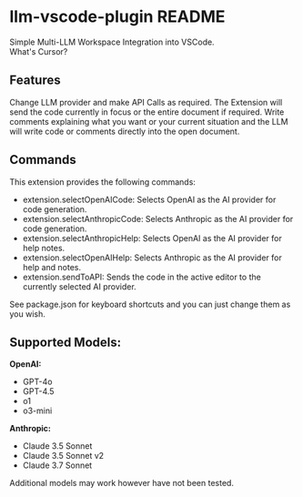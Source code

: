 # llm-vscode-plugin README

Simple Multi-LLM Workspace Integration into VSCode.
<br>
What's Cursor?

## Features

Change LLM provider and make API Calls as required.
The Extension will send the code currently in focus or the entire document if required.
Write comments explaining what you want or your current situation and the LLM will write code or comments directly into the open document.

## Commands

This extension provides the following commands:

- extension.selectOpenAICode: Selects OpenAI as the AI provider for code generation.
- extension.selectAnthropicCode: Selects Anthropic as the AI provider for code generation.
- extension.selectAnthropicHelp: Selects OpenAI as the AI provider for help notes.
- extension.selectOpenAIHelp: Selects Anthropic as the AI provider for help and notes.
- extension.sendToAPI: Sends the code in the active editor to the currently selected AI provider.

See package.json for keyboard shortcuts and you can just change them as you wish.

## Supported Models:

<b>OpenAI:</b>

- GPT-4o
- GPT-4.5
- o1
- o3-mini

<b>Anthropic:</b>

- Claude 3.5 Sonnet
- Claude 3.5 Sonnet v2
- Claude 3.7 Sonnet

Additional models may work however have not been tested.
